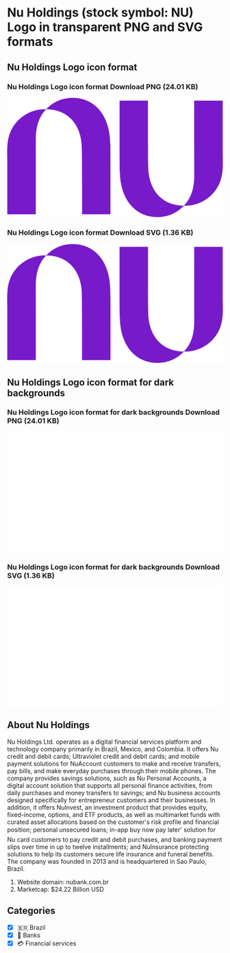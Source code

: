 # Nu Holdings (stock symbol: NU) Logo in transparent PNG and SVG formats

## Nu Holdings Logo icon format

### Nu Holdings Logo icon format Download PNG (24.01 KB)

![Nu Holdings Logo icon format Download PNG (24.01 KB)](/img/orig/NU-8c6ed5e4.png)

### Nu Holdings Logo icon format Download SVG (1.36 KB)

![Nu Holdings Logo icon format Download SVG (1.36 KB)](/img/orig/NU-881e2900.svg)

## Nu Holdings Logo icon format for dark backgrounds

### Nu Holdings Logo icon format for dark backgrounds Download PNG (24.01 KB)

![Nu Holdings Logo icon format for dark backgrounds Download PNG (24.01 KB)](/img/orig/NU.D-310a665d.png)

### Nu Holdings Logo icon format for dark backgrounds Download SVG (1.36 KB)

![Nu Holdings Logo icon format for dark backgrounds Download SVG (1.36 KB)](/img/orig/NU.D-f280c2dc.svg)

## About Nu Holdings

Nu Holdings Ltd. operates as a digital financial services platform and technology company primarily in Brazil, Mexico, and Colombia. It offers Nu credit and debit cards; Ultraviolet credit and debit cards; and mobile payment solutions for NuAccount customers to make and receive transfers, pay bills, and make everyday purchases through their mobile phones. The company provides savings solutions, such as Nu Personal Accounts, a digital account solution that supports all personal finance activities, from daily purchases and money transfers to savings; and Nu business accounts designed specifically for entrepreneur customers and their businesses. In addition, it offers NuInvest, an investment product that provides equity, fixed-income, options, and ETF products, as well as multimarket funds with curated asset allocations based on the customer's risk profile and financial position; personal unsecured loans; in-app buy now pay later' solution for Nu card customers to pay credit and debit purchases, and banking payment slips over time in up to twelve installments; and NuInsurance protecting solutions to help its customers secure life insurance and funeral benefits. The company was founded in 2013 and is headquartered in Sao Paulo, Brazil.

1. Website domain: nubank.com.br
2. Marketcap: $24.22 Billion USD


## Categories
- [x] 🇧🇷 Brazil
- [x] 🏦 Banks
- [x] 💳 Financial services
